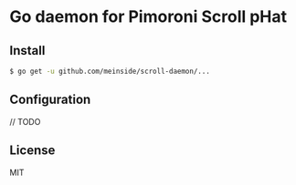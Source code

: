 # Go daemon for Pimoroni Scroll pHat

## Install

```bash
$ go get -u github.com/meinside/scroll-daemon/...
```

## Configuration

// TODO

## License

MIT


